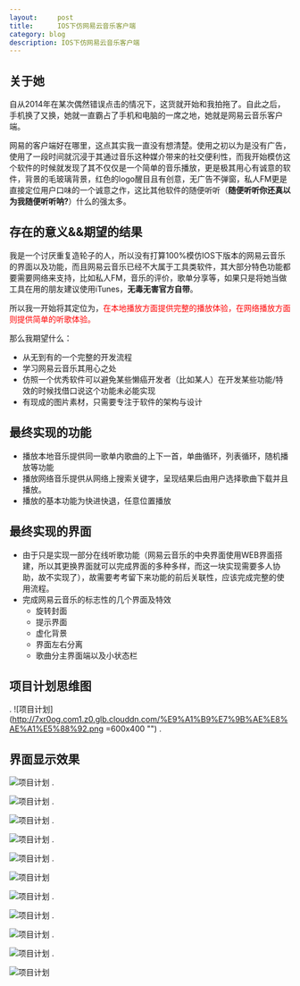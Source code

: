 ```yaml
---
layout:     post
title:      IOS下仿网易云音乐客户端
category: blog
description: IOS下仿网易云音乐客户端
---
```

## 关于她
自从2014年在某次偶然错误点击的情况下，这货就开始和我拍拖了。自此之后，手机换了又换，她就一直霸占了手机和电脑的一席之地，她就是网易云音乐客户端。

网易的客户端好在哪里，这点其实我一直没有想清楚。使用之初以为是没有广告，使用了一段时间就沉浸于其通过音乐这种媒介带来的社交便利性，而我开始模仿这个软件的时候就发现了其不仅仅是一个简单的音乐播放，更是极其用心有诚意的软件，背景的毛玻璃背景，红色的logo醒目且有创意，无广告不弹窗，私人FM更是直接定位用户口味的一个诚意之作，这比其他软件的随便听听（__随便听听你还真以为我随便听听呐?__）什么的强太多。

## 存在的意义&&期望的结果
我是一个讨厌重复造轮子的人，所以没有打算100%模仿IOS下版本的网易云音乐的界面以及功能，而且网易云音乐已经不大属于工具类软件，其大部分特色功能都要需要网络来支持，比如私人FM，音乐的评价，歌单分享等，如果只是将她当做工具在用的朋友建议使用iTunes，__无毒无害官方自带__。

所以我一开始将其定位为，<font color="#FF0000" >在本地播放方面提供完整的播放体验，在网络播放方面则提供简单的听歌体验。</font>

那么我期望什么：

- 从无到有的一个完整的开发流程
- 学习网易云音乐其用心之处
- 仿照一个优秀软件可以避免某些懒癌开发者（比如某人）在开发某些功能/特效的时候找借口说这个功能未必能实现
- 有现成的图片素材，只需要专注于软件的架构与设计

## 最终实现的功能
- 播放本地音乐提供同一歌单内歌曲的上下一首，单曲循环，列表循环，随机播放等功能
- 播放网络音乐提供从网络上搜索关键字，呈现结果后由用户选择歌曲下载并且播放。
- 播放的基本功能为快进快退，任意位置播放

## 最终实现的界面

- 由于只是实现一部分在线听歌功能（网易云音乐的中央界面使用WEB界面搭建，所以其更换界面就可以完成界面的多种多样，而这一块实现需要多人协助，故不实现了），故需要考考留下来功能的前后关联性，应该完成完整的使用流程。
- 完成网易云音乐的标志性的几个界面及特效
    - 旋转封面
    - 提示界面
    - 虚化背景
    - 界面左右分离
	- 歌曲分主界面端以及小状态栏


## 项目计划思维图
.
![项目计划](http://7xr0og.com1.z0.glb.clouddn.com/%E9%A1%B9%E7%9B%AE%E8%AE%A1%E5%88%92.png =600x400 "")
.








## 界面显示效果

![项目计划](http://7xr0og.com1.z0.glb.clouddn.com/musicPlay1.png )
.

![项目计划](http://7xr0og.com1.z0.glb.clouddn.com/musicPlay2.png )
.

![项目计划](http://7xr0og.com1.z0.glb.clouddn.com/musicPlay3.png  )
.

![项目计划](http://7xr0og.com1.z0.glb.clouddn.com/musicPlay4.png  )
.

![项目计划](http://7xr0og.com1.z0.glb.clouddn.com/musicPlay5.png  )
.

![项目计划](http://7xr0og.com1.z0.glb.clouddn.com/musicPlay6.png  )	


![项目计划](http://7xr0og.com1.z0.glb.clouddn.com/play1.gif )
.

![项目计划](http://7xr0og.com1.z0.glb.clouddn.com/play2.gif )
.

![项目计划](http://7xr0og.com1.z0.glb.clouddn.com/play3.gif )
.

![项目计划](http://7xr0og.com1.z0.glb.clouddn.com/play4.gif  )
.

![项目计划](http://7xr0og.com1.z0.glb.clouddn.com/play5.gif  )







